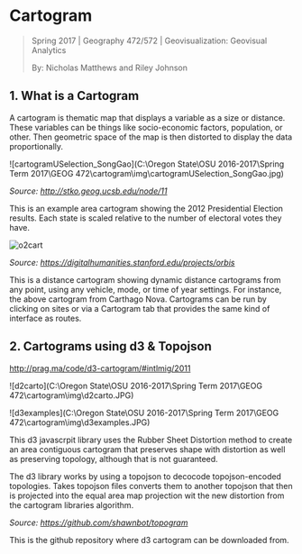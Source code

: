 # Cartogram

> Spring 2017 | Geography 472/572 | Geovisualization: Geovisual Analytics
>
> By: Nicholas Matthews and Riley Johnson

## 1. What is a Cartogram

A cartogram is thematic map that displays a variable as a size or distance. These variables can be things like socio-economic factors, population, or other. Then geometric space of the map is then distorted to display the data proportionally.

![cartogramUSelection_SongGao](C:\Oregon State\OSU 2016-2017\Spring Term 2017\GEOG 472\cartogram\img\cartogramUSelection_SongGao.jpg)

*Source: http://stko.geog.ucsb.edu/node/11*

This is an example area cartogram showing the 2012 Presidential Election results. Each state is scaled relative to the number of electoral votes they have. 

![o2cart](Cartogram-Presentation/img/o2cart.png)

*Source: https://digitalhumanities.stanford.edu/projects/orbis*

This is a distance cartogram showing dynamic distance cartograms from any point, using any vehicle, mode, or time of year settings. For instance, the above cartogram from Carthago Nova. Cartograms can be run by clicking on sites or via a Cartogram tab that provides the same kind of interface as routes.





## 2. Cartograms using d3 & Topojson

http://prag.ma/code/d3-cartogram/#intlmig/2011

![d2carto](C:\Oregon State\OSU 2016-2017\Spring Term 2017\GEOG 472\cartogram\img\d2carto.JPG)

![d3examples](C:\Oregon State\OSU 2016-2017\Spring Term 2017\GEOG 472\cartogram\img\d3examples.JPG)



This d3 javascrpit library uses the Rubber Sheet Distortion method to create an area contiguous cartogram that preserves shape with distortion as well as preserving topology, although that is not guaranteed. 



The d3 library works by using a topojson to decocode topojson-encoded topologies. Takes topojson files converts them to another topojson that then is projected into the equal area map projection wit  the new distortion from the cartogram libraries algorithm.



*Source: https://github.com/shawnbot/topogram*

This is the github repository where d3 cartogram can be downloaded from.
